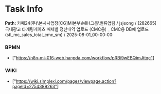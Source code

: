 # Task Info

**Path:** 카페24(주)\본사사업장\[CG]MI본부\MIH그룹\밸류업팀 / jsjeong / [282665] 국내광고 타게팅게이츠 매체별 정산내역 업로드 (CMC용) _ CMC용 DB에 업로드 (stl_mc_sales_total_cmc_sm) / 2025-08-01_00-00-00

### BPMN
- ["https://n8n-mi-016-web.hanpda.com/workflow/pRBi9wEBQimJttqc"]

### WIKI
- ["https://wiki.simplexi.com/pages/viewpage.action?pageId=2754389263"]

